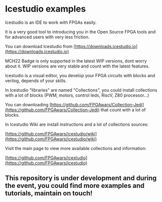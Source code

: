 # Icestudio examples

Icestudio is an IDE to work with FPGAs easily.

It is a very good tool to introducing you in the Open Source FPGA tools and for advanced users with very less friction.

You can download Icestudio from [https://downloads.icestudio.io](https://downloads.icestudio.io)

MCH22 Badge is only supported in the latest WIP versions, dont worry about it. WIP versions are very stable and count with the latest features.

Icestudio is a visual editor, you develop your FPGA circuits with blocks and verilog, depends of your skills.

In Icestudio "libraries" are named "Collections", you could install collections with a lot of blocks (PWM, motors, control leds, RiscV, Z80 processor...)

You can downloading [https://github.com/FPGAwars/Collection-Jedi](https://github.com/FPGAwars/Collection-Jedi) that count with a lot of blocks.

In Icestudio Wiki  are install instructions and a lot of collections sources:

[https://github.com/FPGAwars/icestudio/wiki](https://github.com/FPGAwars/icestudio/wiki)

Visit the main page to view more available collections and information:

[https://github.com/FPGAwars/icestudio](https://github.com/FPGAwars/icestudio)


## This repository is under development and during the event,  you could find more examples and tutorials, maintain on touch!
